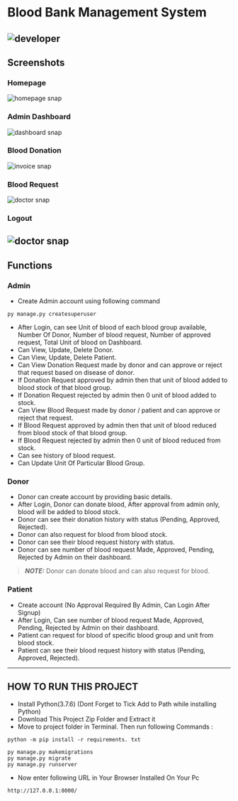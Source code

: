 # Blood Bank Management System
![developer](https://img.shields.io/badge/Developed%20By%20%3A-Shaswat,sujit,satya,aniket%20-red)
---
## Screenshots
### Homepage
![homepage snap](https://github.com/sumitkumar1503/bloodbankmanagement/blob/master/static/screenshot/homepage.png?raw=true)
### Admin Dashboard
![dashboard snap](https://github.com/sumitkumar1503/bloodbankmanagement/blob/master/static/screenshot/admindashboard.png?raw=true)
### Blood Donation 
![invoice snap](https://github.com/sumitkumar1503/bloodbankmanagement/blob/master/static/screenshot/blooddonation.png?raw=true)
### Blood Request
![doctor snap](https://github.com/sumitkumar1503/bloodbankmanagement/blob/master/static/screenshot/bloodrequest.png?raw=true)
### Logout
![doctor snap](https://github.com/sumitkumar1503/bloodbankmanagement/blob/master/static/screenshot/logout.png?raw=true)
---
## Functions

### Admin
- Create Admin account using following command
```
py manage.py createsuperuser
```
- After Login, can see Unit of blood of each blood group available, Number Of Donor, Number of blood request, Number of approved request, Total Unit of blood on Dashboard.
- Can View, Update, Delete Donor.
- Can View, Update, Delete Patient.
- Can View Donation Request made by donor and can approve or reject that request based on disease of donor.
- If Donation Request approved by admin then that unit of blood added to blood stock of that blood group.
- If Donation Request rejected by admin then 0 unit of blood added to stock.
- Can View Blood Request made by donor / patient and can approve or reject that request.
- If Blood Request approved by admin then that unit of blood reduced from blood stock of that blood group.
- If Blood Request rejected by admin then 0 unit of blood reduced from stock.
- Can see history of blood request.
- Can Update Unit Of Particular Blood Group.


### Donor
- Donor can create account by providing basic details.
- After Login, Donor can donate blood, After approval from admin only, blood will be added to blood stock.
- Donor can see their donation history with status (Pending, Approved, Rejected).
- Donor can also request for blood from blood stock.
- Donor can see their blood request history with status.
- Donor can see number of blood request Made, Approved, Pending, Rejected by Admin on their dashboard.
> **_NOTE:_**  Donor can donate blood and can also request for blood.





### Patient
- Create account (No Approval Required By Admin, Can Login After Signup)
- After Login, Can see number of blood request Made, Approved, Pending, Rejected by Admin on their dashboard.
- Patient can request for blood of specific blood group and unit from blood stock.
- Patient can see their blood request history with status (Pending, Approved, Rejected).

---

## HOW TO RUN THIS PROJECT
- Install Python(3.7.6) (Dont Forget to Tick Add to Path while installing Python)
- Download This Project Zip Folder and Extract it
- Move to project folder in Terminal. Then run following Commands :

```
python -m pip install -r requirements. txt
```

```
py manage.py makemigrations
py manage.py migrate
py manage.py runserver
```
- Now enter following URL in Your Browser Installed On Your Pc
```
http://127.0.0.1:8000/
```





